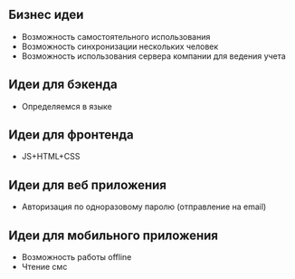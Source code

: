 ## Бизнес идеи
- Возможность самостоятельного использования
- Возможность синхронизации нескольких человек
- Возможность использования сервера компании для ведения учета
## Идеи для бэкенда
- Определяемся в языке
## Идеи для фронтенда
- JS+HTML+CSS
## Идеи для веб приложения
- Авторизация по одноразовому паролю (отправление на email)
## Идеи для мобильного приложения
- Возможность работы offline
- Чтение смс
